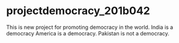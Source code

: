 # projectdemocracy_201b042
This is new project for promoting democracy in the world.
India is a democracy
America is a democracy.
Pakistan is not a democracy.
